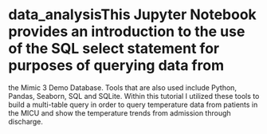 # data_analysisThis Jupyter Notebook provides an introduction to the use of the SQL select statement for purposes of querying data from 
the Mimic 3 Demo Database.  Tools that are also used include Python, Pandas, Seaborn, SQL and SQLite.  Within this tutorial I utilized these tools to build a
multi-table query in order to query temperature data from patients in the MICU and show the temperature trends from admission through discharge.
